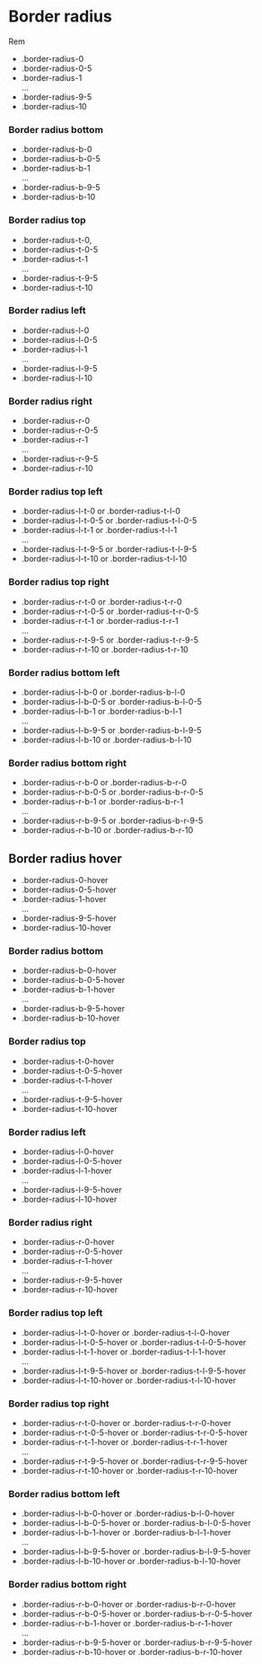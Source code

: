 # Border radius

Rem

- .border-radius-0
- .border-radius-0-5
- .border-radius-1
  <br>...<br>
- .border-radius-9-5
- .border-radius-10

### Border radius bottom

- .border-radius-b-0
- .border-radius-b-0-5
- .border-radius-b-1
  <br>...<br>
- .border-radius-b-9-5
- .border-radius-b-10

### Border radius top

- .border-radius-t-0,
- .border-radius-t-0-5
- .border-radius-t-1
  <br>...<br>
- .border-radius-t-9-5
- .border-radius-t-10

### Border radius left

- .border-radius-l-0
- .border-radius-l-0-5
- .border-radius-l-1
  <br>...<br>
- .border-radius-l-9-5
- .border-radius-l-10

### Border radius right

- .border-radius-r-0
- .border-radius-r-0-5
- .border-radius-r-1
  <br>...<br>
- .border-radius-r-9-5
- .border-radius-r-10

### Border radius top left

- .border-radius-l-t-0 or .border-radius-t-l-0
- .border-radius-l-t-0-5 or .border-radius-t-l-0-5
- .border-radius-l-t-1 or .border-radius-t-l-1
  <br>...<br>
- .border-radius-l-t-9-5 or .border-radius-t-l-9-5
- .border-radius-l-t-10 or .border-radius-t-l-10

### Border radius top right

- .border-radius-r-t-0 or .border-radius-t-r-0
- .border-radius-r-t-0-5 or .border-radius-t-r-0-5
- .border-radius-r-t-1 or .border-radius-t-r-1
  <br>...<br>
- .border-radius-r-t-9-5 or .border-radius-t-r-9-5
- .border-radius-r-t-10 or .border-radius-t-r-10

### Border radius bottom left

- .border-radius-l-b-0 or .border-radius-b-l-0
- .border-radius-l-b-0-5 or .border-radius-b-l-0-5
- .border-radius-l-b-1 or .border-radius-b-l-1
  <br>...<br>
- .border-radius-l-b-9-5 or .border-radius-b-l-9-5
- .border-radius-l-b-10 or .border-radius-b-l-10

### Border radius bottom right

- .border-radius-r-b-0 or .border-radius-b-r-0
- .border-radius-r-b-0-5 or .border-radius-b-r-0-5
- .border-radius-r-b-1 or .border-radius-b-r-1
  <br>...<br>
- .border-radius-r-b-9-5 or .border-radius-b-r-9-5
- .border-radius-r-b-10 or .border-radius-b-r-10

## Border radius hover

- .border-radius-0-hover
- .border-radius-0-5-hover
- .border-radius-1-hover
  <br>...<br>
- .border-radius-9-5-hover
- .border-radius-10-hover

### Border radius bottom

- .border-radius-b-0-hover
- .border-radius-b-0-5-hover
- .border-radius-b-1-hover
  <br>...<br>
- .border-radius-b-9-5-hover
- .border-radius-b-10-hover

### Border radius top

- .border-radius-t-0-hover
- .border-radius-t-0-5-hover
- .border-radius-t-1-hover
  <br>...<br>
- .border-radius-t-9-5-hover
- .border-radius-t-10-hover

### Border radius left

- .border-radius-l-0-hover
- .border-radius-l-0-5-hover
- .border-radius-l-1-hover
  <br>...<br>
- .border-radius-l-9-5-hover
- .border-radius-l-10-hover

### Border radius right

- .border-radius-r-0-hover
- .border-radius-r-0-5-hover
- .border-radius-r-1-hover
  <br>...<br>
- .border-radius-r-9-5-hover
- .border-radius-r-10-hover

### Border radius top left

- .border-radius-l-t-0-hover or .border-radius-t-l-0-hover
- .border-radius-l-t-0-5-hover or .border-radius-t-l-0-5-hover
- .border-radius-l-t-1-hover or .border-radius-t-l-1-hover
  <br>...<br>
- .border-radius-l-t-9-5-hover or .border-radius-t-l-9-5-hover
- .border-radius-l-t-10-hover or .border-radius-t-l-10-hover

### Border radius top right

- .border-radius-r-t-0-hover or .border-radius-t-r-0-hover
- .border-radius-r-t-0-5-hover or .border-radius-t-r-0-5-hover
- .border-radius-r-t-1-hover or .border-radius-t-r-1-hover
  <br>...<br>
- .border-radius-r-t-9-5-hover or .border-radius-t-r-9-5-hover
- .border-radius-r-t-10-hover or .border-radius-t-r-10-hover

### Border radius bottom left

- .border-radius-l-b-0-hover or .border-radius-b-l-0-hover
- .border-radius-l-b-0-5-hover or .border-radius-b-l-0-5-hover
- .border-radius-l-b-1-hover or .border-radius-b-l-1-hover
  <br>...<br>
- .border-radius-l-b-9-5-hover or .border-radius-b-l-9-5-hover
- .border-radius-l-b-10-hover or .border-radius-b-l-10-hover

### Border radius bottom right

- .border-radius-r-b-0-hover or .border-radius-b-r-0-hover
- .border-radius-r-b-0-5-hover or .border-radius-b-r-0-5-hover
- .border-radius-r-b-1-hover or .border-radius-b-r-1-hover
  <br>...<br>
- .border-radius-r-b-9-5-hover or .border-radius-b-r-9-5-hover
- .border-radius-r-b-10-hover or .border-radius-b-r-10-hover
